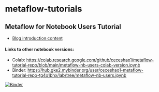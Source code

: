 # metaflow-tutorials

## Metaflow for Notebook Users Tutorial
- [Blog introduction content](https://docs.google.com/document/d/1VgYKGLQdO-AWORIH9P_eY1ef7rx0XqHx5EVfnfhHy_o/edit#)

#### Links to other notebook versions:
- Colab: https://colab.research.google.com/github/ceceshao1/metaflow-tutorial-repo/blob/main/metaflow-nb-users-colab-version.ipynb
- Binder: https://hub.gke2.mybinder.org/user/ceceshao1-metaflow-tutorial-repo-tg4o1bhx/lab/tree/metaflow-nb-users.ipynb 

[![Binder](https://mybinder.org/badge_logo.svg)](https://mybinder.org/v2/gh/ceceshao1/metaflow-tutorial-repo/HEAD)
